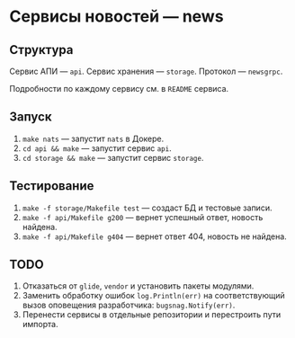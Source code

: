 # Сервисы новостей — news

## Структура

Сервис АПИ — `api`.
Сервис хранения — `storage`.
Протокол — `newsgrpc`.

Подробности по каждому сервису см. в `README` сервиса.

## Запуск

1. `make nats` — запустит `nats` в Докере.
1. `cd api && make` — запустит сервис `api`.
1. `cd storage && make` — запустит сервис `storage`.

## Тестирование

1. `make -f storage/Makefile test` — создаст БД и тестовые записи.
1. `make -f api/Makefile g200` — вернет успешный ответ, новость найдена.
1. `make -f api/Makefile g404` — вернет ответ 404, новость не найдена.

## TODO

1. Отказаться от `glide`, `vendor` и установить пакеты модулями.
1. Заменить обработку ошибок `log.Println(err)` на соответствующий вызов оповещения разработчика: `bugsnag.Notify(err)`.
1. Перенести сервисы в отдельные репозитории и перестроить пути импорта.

